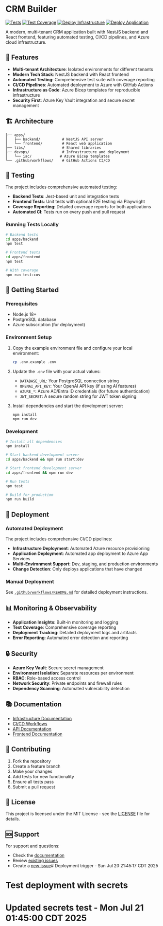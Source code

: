 # CRM Builder

[![Tests](https://github.com/{owner}/{repo}/workflows/Run%20Tests/badge.svg)](https://github.com/{owner}/{repo}/actions/workflows/test.yml)
[![Test Coverage](https://img.shields.io/badge/coverage-85%25-brightgreen)](https://github.com/{owner}/{repo}/actions/workflows/test.yml)
[![Deploy Infrastructure](https://github.com/{owner}/{repo}/workflows/Deploy%20Azure%20Infrastructure/badge.svg)](https://github.com/{owner}/{repo}/actions/workflows/deploy-infra.yml)
[![Deploy Application](https://github.com/{owner}/{repo}/workflows/Deploy%20Application/badge.svg)](https://github.com/{owner}/{repo}/actions/workflows/deploy-app.yml)

A modern, multi-tenant CRM application built with NestJS backend and React frontend, featuring automated testing, CI/CD pipelines, and Azure cloud infrastructure.

## 🚀 Features

- **Multi-tenant Architecture**: Isolated environments for different tenants
- **Modern Tech Stack**: NestJS backend with React frontend
- **Automated Testing**: Comprehensive test suite with coverage reporting
- **CI/CD Pipelines**: Automated deployment to Azure with GitHub Actions
- **Infrastructure as Code**: Azure Bicep templates for reproducible infrastructure
- **Security First**: Azure Key Vault integration and secure secret management

## 🏗️ Architecture

```
├── apps/
│   ├── backend/          # NestJS API server
│   └── frontend/         # React web application
├── libs/                 # Shared libraries
├── devops/               # Infrastructure and deployment
│   └── iac/             # Azure Bicep templates
└── .github/workflows/    # GitHub Actions CI/CD
```

## 🧪 Testing

The project includes comprehensive automated testing:

- **Backend Tests**: Jest-based unit and integration tests
- **Frontend Tests**: Unit tests with optional E2E testing via Playwright
- **Coverage Reporting**: Detailed coverage reports for both applications
- **Automated CI**: Tests run on every push and pull request

### Running Tests Locally

```bash
# Backend tests
cd apps/backend
npm test

# Frontend tests
cd apps/frontend
npm test

# With coverage
npm run test:cov
```

## 🚀 Getting Started

### Prerequisites

- Node.js 18+
- PostgreSQL database
- Azure subscription (for deployment)

### Environment Setup

1. Copy the example environment file and configure your local environment:
   ```bash
   cp .env.example .env
   ```

2. Update the `.env` file with your actual values:
   - `DATABASE_URL`: Your PostgreSQL connection string
   - `OPENAI_API_KEY`: Your OpenAI API key (if using AI features)
   - `AZURE_*`: Azure AD/Entra ID credentials (for future authentication)
   - `JWT_SECRET`: A secure random string for JWT token signing

3. Install dependencies and start the development server:
   ```bash
   npm install
   npm run dev
   ```

### Development

```bash
# Install all dependencies
npm install

# Start backend development server
cd apps/backend && npm run start:dev

# Start frontend development server
cd apps/frontend && npm run dev

# Run tests
npm test

# Build for production
npm run build
```

## 🚀 Deployment

### Automated Deployment

The project includes comprehensive CI/CD pipelines:

- **Infrastructure Deployment**: Automated Azure resource provisioning
- **Application Deployment**: Automated app deployment to Azure App Services
- **Multi-Environment Support**: Dev, staging, and production environments
- **Change Detection**: Only deploys applications that have changed

### Manual Deployment

See [`.github/workflows/README.md`](.github/workflows/README.md) for detailed deployment instructions.

## 📊 Monitoring & Observability

- **Application Insights**: Built-in monitoring and logging
- **Test Coverage**: Comprehensive coverage reporting
- **Deployment Tracking**: Detailed deployment logs and artifacts
- **Error Reporting**: Automated error detection and reporting

## 🔒 Security

- **Azure Key Vault**: Secure secret management
- **Environment Isolation**: Separate resources per environment
- **RBAC**: Role-based access control
- **Network Security**: Private endpoints and firewall rules
- **Dependency Scanning**: Automated vulnerability detection

## 📚 Documentation

- [Infrastructure Documentation](devops/iac/README.md)
- [CI/CD Workflows](.github/workflows/README.md)
- [API Documentation](apps/backend/README.md)
- [Frontend Documentation](apps/frontend/README.md)

## 🤝 Contributing

1. Fork the repository
2. Create a feature branch
3. Make your changes
4. Add tests for new functionality
5. Ensure all tests pass
6. Submit a pull request

## 📄 License

This project is licensed under the MIT License - see the [LICENSE](LICENSE) file for details.

## 🆘 Support

For support and questions:
- Check the [documentation](docs/)
- Review [existing issues](https://github.com/{owner}/{repo}/issues)
- Create a [new issue](https://github.com/{owner}/{repo}/issues/new)# Deployment trigger - Sun Jul 20 21:45:17 CDT 2025
# Test deployment with secrets
# Updated secrets test - Mon Jul 21 01:45:00 CDT 2025
